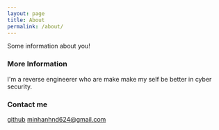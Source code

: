 ```yaml
---
layout: page
title: About
permalink: /about/
---
```


Some information about you!

### More Information

I'm a reverse engineerer who are make make my self be better in cyber security.

### Contact me
[github](https://github.com/minhprovjp)
[minhanhnd624@gmail.com](mailto:minhanhnd624@gmail.com)
